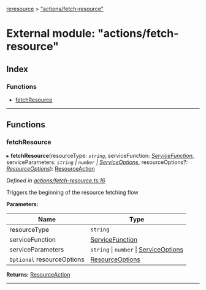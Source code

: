 [reresource](../README.md) > ["actions/fetch-resource"](../modules/_actions_fetch_resource_.md)

# External module: "actions/fetch-resource"

## Index

### Functions

* [fetchResource](_actions_fetch_resource_.md#fetchresource)

---

## Functions

<a id="fetchresource"></a>

###  fetchResource

▸ **fetchResource**(resourceType: *`string`*, serviceFunction: *[ServiceFunction](_actions_types_.md#servicefunction)*, serviceParameters: *`string` \| `number` \| [ServiceOptions](../interfaces/_actions_types_.serviceoptions.md)*, resourceOptions?: *[ResourceOptions](../interfaces/_actions_types_.resourceoptions.md)*): [ResourceAction](../interfaces/_actions_types_.resourceaction.md)

*Defined in [actions/fetch-resource.ts:16](https://github.com/rcelha/reresource/blob/2e19365/src/actions/fetch-resource.ts#L16)*

Triggers the beginning of the resource fetching flow

**Parameters:**

| Name | Type |
| ------ | ------ |
| resourceType | `string` |
| serviceFunction | [ServiceFunction](_actions_types_.md#servicefunction) |
| serviceParameters | `string` \| `number` \| [ServiceOptions](../interfaces/_actions_types_.serviceoptions.md) |
| `Optional` resourceOptions | [ResourceOptions](../interfaces/_actions_types_.resourceoptions.md) |

**Returns:** [ResourceAction](../interfaces/_actions_types_.resourceaction.md)

___


